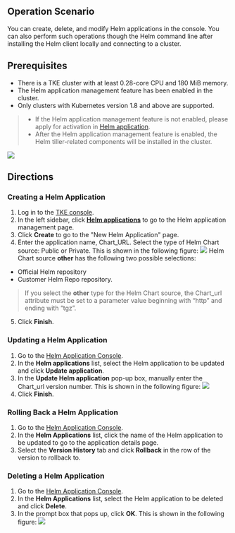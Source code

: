 ## Operation Scenario

You can create, delete, and modify Helm applications in the console. You can also perform such operations though the Helm command line after installing the Helm client locally and connecting to a cluster.

## Prerequisites

- There is a TKE cluster with at least 0.28-core CPU and 180 MiB memory.
- The Helm application management feature has been enabled in the cluster.
- Only clusters with Kubernetes version 1.8 and above are supported.

> - If the Helm application management feature is not enabled, please apply for activation in [Helm application](https://console.cloud.tencent.com/tke2/helm).
> - After the Helm application management feature is enabled, the Helm tiller-related components will be installed in the cluster.

 ![](https://main.qcloudimg.com/raw/1be3fceade676e04d3db457862e2c5ea.png)

## Directions

### Creating a Helm Application

1. Log in to the [TKE console](https://console.cloud.tencent.com/tke2).
2. In the left sidebar, click **[Helm applications](https://console.cloud.tencent.com/tke2/helm)** to go to the Helm application management page.
3. Click **Create** to go to the "New Helm Application" page.
4. Enter the application name, Chart_URL. Select the type of Helm Chart source: Public or Private. This is shown in the following figure:
   ![](https://main.qcloudimg.com/raw/87257d2d7c8c64f93ea4e4f3240547ba.png)
    Helm Chart source **other** has the following two possible selections:

- Official Helm repository
- Customer Helm Repo repository.

> If you select the **other** type for the Helm Chart source, the Chart_url attribute must be set to a parameter value beginning with “http” and ending with “tgz”.

5. Click **Finish**.

### Updating a Helm Application

1. Go to the [Helm Application Console](https://console.cloud.tencent.com/tke2/helm).
2. In the **Helm applications** list, select the Helm application to be updated and click **Update application**.
3. In the **Update Helm application** pop-up box, manually enter the Chart_url version number. This is shown in the following figure:
   ![](https://main.qcloudimg.com/raw/57a64278507ced270c489f863c9dbf2c.png)
4. Click **Finish**.

### Rolling Back a Helm Application

1. Go to the [Helm Application Console](https://console.cloud.tencent.com/tke2/helm).
2. In the **Helm Applications** list, click the name of the Helm application to be updated to go to the application details page.
3. Select the **Version History** tab and click **Rollback** in the row of the version to rollback to.

### Deleting a Helm Application

1. Go to the [Helm Application Console](https://console.cloud.tencent.com/tke2/helm).
2. In the **Helm Applications** list, select the Helm application to be deleted and click **Delete**.
3. In the prompt box that pops up, click **OK**. This is shown in the following figure:
   ![](https://main.qcloudimg.com/raw/90f2f47a828d75d7494f2ac749495746.png)

